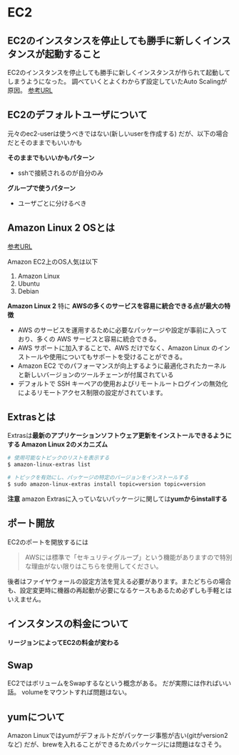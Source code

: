 # EC2

## EC2のインスタンスを停止しても勝手に新しくインスタンスが起動すること

EC2のインスタンスを停止しても勝手に新しくインスタンスが作られて起動してしまうようになった。 調べていくとよくわからず設定していたAuto Scalingが原因。
[参考URL](https://www.suzu6.net/posts/169-ec2-zombie/)

## EC2のデフォルトユーザについて

元々のec2-userは使うべきではない(新しいuserを作成する)
だが、以下の場合だとそのままでもいいかも

**そのままでもいいかもパターン**
- sshで接続されるのが自分のみ

**グループで使うパターン**
- ユーザごとに分けるべき

## Amazon Linux 2 OSとは

[参考URL](https://www.acrovision.jp/service/aws/?p=609)

Amazon EC2上のOS人気は以下

1. Amazon Linux
2. Ubuntu
3. Debian

**Amazon Linux 2**
特に **AWSの多くのサービスを容易に統合できる点が最大の特徴**

- AWS のサービスを運用するために必要なパッケージや設定が事前に入っており、多くの AWS サービスと容易に統合できる。
- AWS サポートに加入することで、AWS だけでなく、Amazon Linux のインストールや使用についてもサポートを受けることができる。
- Amazon EC2 でのパフォーマンスが向上するように最適化されたカーネルと新しいバージョンのツールチェーンが付属されている
- デフォルトで SSH キーペアの使用およびリモートルートログインの無効化によるリモートアクセス制限の設定がされています。


## Extrasとは

Extrasは**最新のアプリケーションソフトウェア更新をインストールできるようにする Amazon Linux 2のメカニズム**

```sh
# 使用可能なトピックのリストを表示する
$ amazon-linux-extras list

# トピックを有効にし、パッケージの特定のバージョンをインストールする
$ sudo amazon-linux-extras install topic=version topic=version
```

**注意**
amazon Extrasに入っていないパッケージに関しては**yumからinstallする**

## ポート開放

EC2のポートを開放するには
>AWSには標準で「セキュリティグループ」という機能がありますので特別な理由がない限りはこちらを使用してください。

後者はファイヤウォールの設定方法を覚える必要があります。またどちらの場合も、設定変更時に機器の再起動が必要になるケースもあるため必ずしも手軽とはいえません。


## インスタンスの料金について

**リージョンによってEC2の料金が変わる**

## Swap

EC2ではボリュームをSwapするなという概念がある。
だが実際には作ればいい話。
volumeをマウントすれば問題はない。

## yumについて

Amazon Linuxではyumがデフォルトだがパッケージ事態が古い(gitがversion2など)
だが、brewを入れることができるためパッケージには問題はなさそう。

